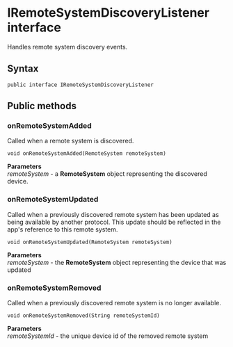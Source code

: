 # IRemoteSystemDiscoveryListener interface
Handles remote system discovery events.

## Syntax
`public interface IRemoteSystemDiscoveryListener`

## Public methods

### onRemoteSystemAdded
Called when a remote system is discovered.

`void onRemoteSystemAdded(RemoteSystem remoteSystem)`

**Parameters**  
*remoteSystem* - a **RemoteSystem** object representing the discovered device.

### onRemoteSystemUpdated
Called when a previously discovered remote system has been updated as being available by another protocol. This update should be reflected in the app's reference to this remote system.

`void onRemoteSystemUpdated(RemoteSystem remoteSystem)`

**Parameters**  
*remoteSystem* - the **RemoteSystem** object representing the device that was updated
    
### onRemoteSystemRemoved
Called when a previously discovered remote system is no longer available.

`void onRemoteSystemRemoved(String remoteSystemId)`

**Parameters**  
*remoteSystemId* - the unique device id of the removed remote system
